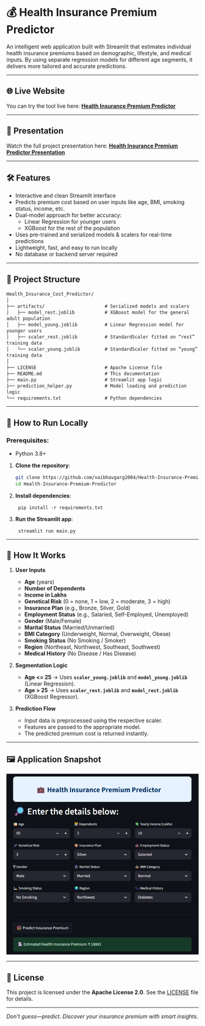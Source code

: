 # 💰 Health Insurance Premium Predictor

An intelligent web application built with Streamlit that estimates individual health insurance premiums based on demographic, lifestyle, and medical inputs. By using separate regression models for different age segments, it delivers more tailored and accurate predictions.

---

## 🌐 Live Website
You can try the tool live here: **[Health Insurance Premium Predictor](https://vaibhav-project-premium-prediction.streamlit.app/)**

---

## 🎥 Presentation
Watch the full project presentation here: **[Health Insurance Premium Predictor Presentation](https://vaibhav-projects.my.canva.site/health-insurance-premium-prediction)**

---

## 🛠 Features  
- Interactive and clean Streamlit interface  
- Predicts premium cost based on user inputs like age, BMI, smoking status, income, etc.  
- Dual-model approach for better accuracy:
    - Linear Regression for younger users
    - XGBoost for the rest of the population
- Uses pre-trained and serialized models & scalers for real-time predictions  
- Lightweight, fast, and easy to run locally
- No database or backend server required

---

## 📂 Project Structure

```
Health_Insurance_Cost_Predictor/
│
├── artifacts/                      # Serialized models and scalers
│   ├── model_rest.joblib           # XGBoost model for the general adult population
│   ├── model_young.joblib          # Linear Regression model for younger users
│   ├── scaler_rest.joblib          # StandardScaler fitted on “rest” training data
│   └── scaler_young.joblib         # StandardScaler fitted on “young” training data
│
├── LICENSE                         # Apache License file
├── README.md                       # This documentation
├── main.py                         # Streamlit app logic
├── prediction_helper.py            # Model loading and prediction logic
└── requirements.txt                # Python dependencies
```

---

## 🚀 How to Run Locally  
### Prerequisites:  
- Python 3.8+

1. **Clone the repository**:
   ```bash
   git clone https://github.com/vaibhavgarg2004/Health-Insurance-Premium-Predictor.git
   cd Health-Insurance-Premium-Predictor
   ```
2. **Install dependencies**:   
   ```commandline
    pip install -r requirements.txt
   ```
5. **Run the Streamlit app**:   
   ```commandline
    streamlit run main.py
   ```

---

## 🧠 How It Works

1. **User Inputs**  
   - **Age** (years)  
   - **Number of Dependents**  
   - **Income in Lakhs**  
   - **Genetical Risk** (0 = none, 1 = low, 2 = moderate, 3 = high)  
   - **Insurance Plan** (e.g., Bronze, Silver, Gold)  
   - **Employment Status** (e.g., Salaried, Self-Employed, Unemployed)  
   - **Gender** (Male/Female)  
   - **Marital Status** (Married/Unmarried)  
   - **BMI Category** (Underweight, Normal, Overweight, Obese)  
   - **Smoking Status** (No Smoking / Smoker)  
   - **Region** (Northeast, Northwest, Southeast, Southwest)  
   - **Medical History** (No Disease / Has Disease)  

2. **Segmentation Logic**  
   - **Age <= 25** → Uses **`scaler_young.joblib`** and **`model_young.joblib`** (Linear Regression).
   - **Age > 25** → Uses **`scaler_rest.joblib`** and **`model_rest.joblib`** (XGBoost Regressor).

3. **Prediction Flow**  
   - Input data is preprocessed using the respective scaler.  
   - Features are passed to the appropriate model.  
   - The predicted premium cost is returned instantly.

---
   
## 🖼️ Application Snapshot

![Application UI](insurance_predictor_ui_mockup.png)

---

## 📄 License
This project is licensed under the **Apache License 2.0**. See the [LICENSE](./LICENSE) file for details.

---

*Don’t guess—predict. Discover your insurance premium with smart insights.*

